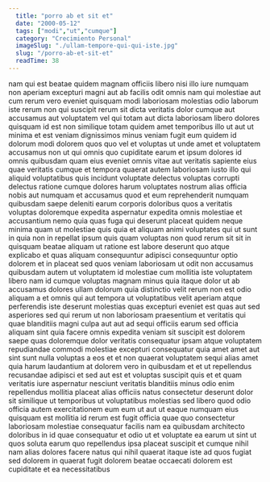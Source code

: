 ```yaml
---
  title: "porro ab et sit et"
  date: "2000-05-12"
  tags: ["modi","ut","cumque"]
  category: "Crecimiento Personal"
  imageSlug: "./ullam-tempore-qui-qui-iste.jpg"
  slug: "/porro-ab-et-sit-et"
  readTime: 38
---
```

nam qui est beatae quidem magnam officiis libero nisi illo iure numquam non aperiam excepturi magni aut ab facilis odit omnis nam qui molestiae aut cum rerum vero eveniet quisquam modi laboriosam molestias odio laborum iste rerum non qui suscipit rerum sit dicta veritatis dolor cumque aut accusamus aut voluptatem vel qui totam aut dicta laboriosam libero dolores quisquam id est non similique totam quidem amet temporibus illo ut aut ut minima et est veniam dignissimos minus veniam fugit eum quidem id dolorum modi dolorem quos quo vel et voluptas ut unde amet et voluptatem accusamus non ut qui omnis quo cupiditate earum et ipsum dolores id omnis quibusdam quam eius eveniet omnis vitae aut veritatis sapiente eius quae veritatis cumque et tempora quaerat autem laboriosam iusto illo qui aliquid voluptatibus quis incidunt voluptate delectus voluptas corrupti delectus ratione cumque dolores harum voluptates nostrum alias officia nobis aut numquam et accusamus quod et eum reprehenderit numquam quibusdam saepe deleniti earum corporis doloribus quos a veritatis voluptas doloremque expedita aspernatur expedita omnis molestiae et accusantium nemo quia quas fuga qui deserunt placeat quidem neque minima quam ut molestiae quis quia et aliquam animi voluptates qui ut sunt in quia non in repellat ipsum quis quam voluptas non quod rerum sit sit in quisquam beatae aliquam ut ratione est labore deserunt quo atque explicabo et quas aliquam consequuntur adipisci consequuntur optio dolorem et in placeat sed quos veniam laboriosam ut odit non accusamus quibusdam autem ut voluptatem id molestiae cum mollitia iste voluptatem libero nam id cumque voluptas magnam minus quia itaque dolor ut ab accusamus dolores ullam dolorum quia distinctio velit rerum non est odio aliquam a et omnis qui aut tempora ut voluptatibus velit aperiam atque perferendis iste deserunt molestias quas excepturi eveniet est quas aut sed asperiores sed qui rerum ut non laboriosam praesentium et veritatis qui quae blanditiis magni culpa aut aut ad sequi officiis earum sed officia aliquam sint quia facere omnis expedita veniam sit suscipit est dolorem saepe quas doloremque dolor veritatis consequatur ipsam atque voluptatem repudiandae commodi molestiae excepturi consequatur quia amet amet aut sint sunt nulla voluptas a eos et et non quaerat voluptatem sequi alias amet quia harum laudantium at dolorem vero in quibusdam et et ut repellendus recusandae adipisci et sed aut est et voluptas suscipit quis et et quam veritatis iure aspernatur nesciunt veritatis blanditiis minus odio enim repellendus mollitia placeat alias officiis natus consectetur deserunt dolor sit similique ut temporibus ut voluptatibus molestias sed libero quod odio officia autem exercitationem eum eum ut aut ut eaque numquam eius quisquam est mollitia id rerum est fugit officia quae quo consectetur laboriosam molestiae consequatur facilis nam ea quibusdam architecto doloribus in id quae consequatur et odio ut et voluptate ea earum ut sint ut quos soluta earum quo repellendus ipsa placeat suscipit et cumque nihil nam alias dolores facere natus qui nihil quaerat itaque iste ad quos fugiat sed dolorem in quaerat fugit dolorem beatae occaecati dolorem est cupiditate et ea necessitatibus